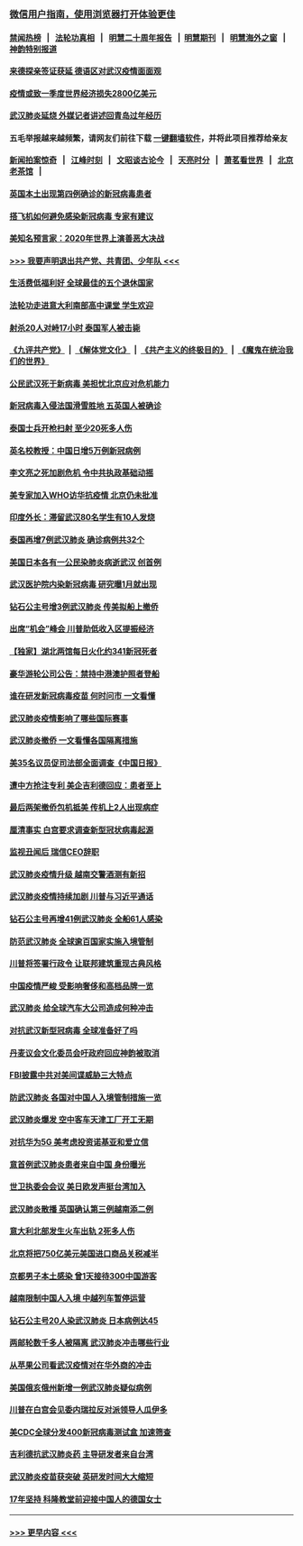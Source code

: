 ### [微信用户指南，使用浏览器打开体验更佳](https://github.com/gfw-breaker/banned-news1/blob/master/indexes/wechat-guide.md?t=0)
#### [禁闻热榜](热点新闻.md?t=0)  &nbsp;&nbsp;|&nbsp;&nbsp; [法轮功真相](https://github.com/gfw-breaker/truth/blob/master/README.md?t=0) &nbsp;&nbsp;|&nbsp;&nbsp; [明慧二十周年报告](https://github.com/gfw-breaker/mh-reports/blob/master/README.md?t=0) &nbsp;&nbsp;|&nbsp;&nbsp;[明慧期刊](https://github.com/gfw-breaker/mh-qikan) &nbsp;&nbsp;|&nbsp;&nbsp; [明慧海外之窗](https://github.com/gfw-breaker/mh-news/blob/master/README.md?t=0) &nbsp;&nbsp;|&nbsp;&nbsp; [神韵特别报道](https://github.com/gfw-breaker/mh-news/blob/master/shenyun.md?t=0)
#### [来德探亲签证获延 德语区对武汉疫情面面观](../pages/nsc418/n11856283.md?t=02100333) 
#### [疫情或致一季度世界经济损失2800亿美元](../pages/nsc418/n11855639.md?t=02100333) 
#### [武汉肺炎延烧 外媒记者讲述回青岛过年经历](../pages/nsc418/n11856159.md?t=02100333) 
#### 五毛举报越来越频繁，请网友们前往下载 [一键翻墙软件](https://github.com/gfw-breaker/ssr-accounts)，并将此项目推荐给亲友
#### [新闻拍案惊奇](https://github.com/gfw-breaker/banned-news1/blob/master/pages/link4.md) &nbsp;&nbsp;|&nbsp;&nbsp; [江峰时刻](https://github.com/gfw-breaker/banned-news1/blob/master/pages/link4.md) &nbsp;&nbsp;|&nbsp;&nbsp; [文昭谈古论今](https://github.com/gfw-breaker/banned-news1/blob/master/pages/link4.md) &nbsp;&nbsp;|&nbsp;&nbsp; [天亮时分](https://github.com/gfw-breaker/banned-news1/blob/master/pages/link4.md) &nbsp;&nbsp;|&nbsp;&nbsp; [萧茗看世界](https://github.com/gfw-breaker/banned-news1/blob/master/pages/link4.md) &nbsp;&nbsp;|&nbsp;&nbsp; [北京老茶馆](https://github.com/gfw-breaker/banned-news1/blob/master/pages/link4.md) &nbsp;&nbsp;|&nbsp;&nbsp; 
#### [英国本土出现第四例确诊的新冠病毒患者](../pages/nsc418/n11855930.md?t=02100333) 
#### [搭飞机如何避免感染新冠病毒 专家有建议](../pages/nsc418/n11853427.md?t=02100333) 
#### [美知名预言家：2020年世界上演善恶大决战](../pages/nsc418/n11855418.md?t=02100333) 
#### [>>> 我要声明退出共产党、共青团、少年队 <<<](https://github.com/begood0513/goodnews/blob/master/quit/letter.md) 
#### [生活费低福利好 全球最佳的五个退休国家](../pages/nsc418/n11848347.md?t=02100333) 
#### [法轮功走进意大利南部高中课堂 学生欢迎](../pages/nsc418/n11853859.md?t=02100333) 
#### [射杀20人对峙17小时 泰国军人被击毙](../pages/nsc418/n11854869.md?t=02100333) 
#### [《九评共产党》](https://github.com/begood0513/9ping.md/blob/master/README.md) &nbsp;|&nbsp; [《解体党文化》](../../../../jtdwh.md/blob/master/README.md)  &nbsp;|&nbsp; [《共产主义的终极目的》](../../../../gczydzjmd.md/blob/master/README.md) &nbsp;|&nbsp; [《魔鬼在统治我们的世界》](../../../../mgztzwmdsj.md/blob/master/README.md) 
#### [公民武汉死于新病毒 美担忧北京应对危机能力](../pages/nsc418/n11854331.md?t=02100333) 
#### [新冠病毒入侵法国滑雪胜地 五英国人被确诊](../pages/nsc418/n11854307.md?t=02100333) 
#### [泰国士兵开枪扫射 至少20死多人伤](../pages/nsc418/n11854276.md?t=02100333) 
#### [英名校教授：中国日增5万例新冠病例](../pages/nsc418/n11854174.md?t=02100333) 
#### [李文亮之死加剧危机 令中共执政基础动摇](../pages/nsc418/n11854003.md?t=02100333) 
#### [美专家加入WHO访华抗疫情 北京仍未批准](../pages/nsc418/n11854043.md?t=02100333) 
#### [印度外长：滞留武汉80名学生有10人发烧](../pages/nsc418/n11853821.md?t=02100333) 
#### [泰国再增7例武汉肺炎 确诊病例共32个](../pages/nsc418/n11853808.md?t=02100333) 
#### [美国日本各有一公民染肺炎病逝武汉 创首例](../pages/nsc418/n11853509.md?t=02100333) 
#### [武汉医护院内染新冠病毒 研究曝1月就出现](../pages/nsc418/n11852928.md?t=02100333) 
#### [钻石公主号增3例武汉肺炎 传美拟船上撤侨](../pages/nsc418/n11853240.md?t=02100333) 
#### [出席“机会”峰会 川普助低收入区提振经济](../pages/nsc418/n11853232.md?t=02100333) 
#### [【独家】湖北两馆每日火化约341新冠死者](../pages/nsc418/n11845444.md?t=02100333) 
#### [豪华游轮公司公告：禁持中港澳护照者登船](../pages/nsc418/n11852761.md?t=02100333) 
#### [谁在研发新冠病毒疫苗 何时问市 一文看懂](../pages/nsc418/n11852840.md?t=02100333) 
#### [武汉肺炎疫情影响了哪些国际赛事](../pages/nsc418/n11852441.md?t=02100333) 
#### [武汉肺炎撤侨 一文看懂各国隔离措施](../pages/nsc418/n11844216.md?t=02100333) 
#### [美35名议员促司法部全面调查《中国日报》](../pages/nsc418/n11852435.md?t=02100333) 
#### [遭中方抢注专利 美企吉利德回应：患者至上](../pages/nsc418/n11852037.md?t=02100333) 
#### [最后两架撤侨包机抵美 传机上2人出现病症](../pages/nsc418/n11852173.md?t=02100333) 
#### [厘清事实 白宫要求调查新型冠状病毒起源](../pages/nsc418/n11852106.md?t=02100333) 
#### [监视丑闻后 瑞信CEO辞职](../pages/nsc418/n11852127.md?t=02100333) 
#### [武汉肺炎疫情升级 越南交警酒测有新招](../pages/nsc418/n11851632.md?t=02100333) 
#### [武汉肺炎疫情持续加剧 川普与习近平通话](../pages/nsc418/n11851613.md?t=02100333) 
#### [钻石公主号再增41例武汉肺炎 全船61人感染](../pages/nsc418/n11850401.md?t=02100333) 
#### [防范武汉肺炎 全球逾百国家实施入境管制](../pages/nsc418/n11850557.md?t=02100333) 
#### [川普将签署行政令 让联邦建筑重现古典风格](../pages/nsc418/n11850654.md?t=02100333) 
#### [中国疫情严峻 受影响奢侈和高档品牌一览](../pages/nsc418/n11850319.md?t=02100333) 
#### [武汉肺炎 给全球汽车大公司造成何种冲击](../pages/nsc418/n11850056.md?t=02100333) 
#### [对抗武汉新型冠病毒 全球准备好了吗](../pages/nsc418/n11850142.md?t=02100333) 
#### [丹麦议会文化委员会吁政府回应神韵被取消](../pages/nsc418/n11849312.md?t=02100333) 
#### [FBI披露中共对美间谍威胁三大特点](../pages/nsc418/n11849700.md?t=02100333) 
#### [防武汉肺炎 各国对中国人入境管制措施一览](../pages/nsc418/n11838726.md?t=02100333) 
#### [武汉肺炎爆发 空中客车天津工厂开工无期](../pages/nsc418/n11849634.md?t=02100333) 
#### [对抗华为5G 美考虑投资诺基亚和爱立信](../pages/nsc418/n11849510.md?t=02100333) 
#### [意首例武汉肺炎患者来自中国 身份曝光](../pages/nsc418/n11849454.md?t=02100333) 
#### [世卫执委会会议 美日欧发声挺台湾加入](../pages/nsc418/n11849433.md?t=02100333) 
#### [武汉肺炎散播 英国确认第三例越南添二例](../pages/nsc418/n11849439.md?t=02100333) 
#### [意大利北部发生火车出轨 2死多人伤](../pages/nsc418/n11848999.md?t=02100333) 
#### [北京将把750亿美元美国进口商品关税减半](../pages/nsc418/n11848896.md?t=02100333) 
#### [京都男子本土感染 曾1天接待300中国游客](../pages/nsc418/n11848641.md?t=02100333) 
#### [越南限制中国人入境 中越列车暂停运营](../pages/nsc418/n11847844.md?t=02100333) 
#### [钻石公主号20人染武汉肺炎 日本病例达45](../pages/nsc418/n11847823.md?t=02100333) 
#### [两邮轮数千多人被隔离 武汉肺炎冲击哪些行业](../pages/nsc418/n11847456.md?t=02100333) 
#### [从苹果公司看武汉疫情对在华外商的冲击](../pages/nsc418/n11847586.md?t=02100333) 
#### [美国俄亥俄州新增一例武汉肺炎疑似病例](../pages/nsc418/n11847714.md?t=02100333) 
#### [川普在白宫会见委内瑞拉反对派领导人瓜伊多](../pages/nsc418/n11847391.md?t=02100333) 
#### [美CDC全球分发400新冠病毒测试盒 加速筛查](../pages/nsc418/n11847260.md?t=02100333) 
#### [吉利德抗武汉肺炎药 主导研发者来自台湾](../pages/nsc418/n11847064.md?t=02100333) 
#### [武汉肺炎疫苗获突破 英研发时间大大缩短](../pages/nsc418/n11846915.md?t=02100333) 
#### [17年坚持 科隆教堂前迎接中国人的德国女士](../pages/nsc418/n11846781.md?t=02100333) 

----
#### [ >>> 更早内容 <<< ](../indexes/nsc418-earlier.md)
